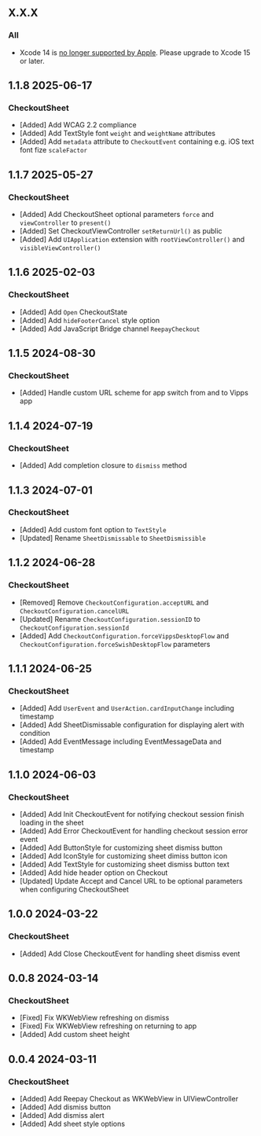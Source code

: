 ## X.X.X

### All

- Xcode 14 is [no longer supported by Apple](https://developer.apple.com/news/upcoming-requirements/). Please upgrade to Xcode 15 or later.

## 1.1.8 2025-06-17

### CheckoutSheet

- [Added] Add WCAG 2.2 compliance
- [Added] Add TextStyle font `weight` and `weightName` attributes
- [Added] Add `metadata` attribute to `CheckoutEvent` containing e.g. iOS text font fize `scaleFactor`

## 1.1.7 2025-05-27

### CheckoutSheet

- [Added] Add CheckoutSheet optional parameters `force` and `viewController` to `present()`
- [Added] Set CheckoutViewController `setReturnUrl()` as public
- [Added] Add `UIApplication` extension with `rootViewController()` and `visibleViewController()`

## 1.1.6 2025-02-03

### CheckoutSheet

- [Added] Add `Open` CheckoutState
- [Added] Add `hideFooterCancel` style option
- [Added] Add JavaScript Bridge channel `ReepayCheckout`

## 1.1.5 2024-08-30

### CheckoutSheet

- [Added] Handle custom URL scheme for app switch from and to Vipps app

## 1.1.4 2024-07-19

### CheckoutSheet

- [Added] Add completion closure to `dismiss` method

## 1.1.3 2024-07-01

### CheckoutSheet

- [Added] Add custom font option to `TextStyle`
- [Updated] Rename `SheetDismissable` to `SheetDismissible`

## 1.1.2 2024-06-28

### CheckoutSheet

- [Removed] Remove `CheckoutConfiguration.acceptURL` and `CheckoutConfiguration.cancelURL`
- [Updated] Rename `CheckoutConfiguration.sessionID` to `CheckoutConfiguration.sessionId`
- [Added] Add `CheckoutConfiguration.forceVippsDesktopFlow` and `CheckoutConfiguration.forceSwishDesktopFlow` parameters

## 1.1.1 2024-06-25

### CheckoutSheet

- [Added] Add `UserEvent` and `UserAction.cardInputChange` including timestamp
- [Added] Add SheetDismissable configuration for displaying alert with condition
- [Added] Add EventMessage including EventMessageData and timestamp

## 1.1.0 2024-06-03

### CheckoutSheet

- [Added] Add Init CheckoutEvent for notifying checkout session finish loading in the sheet
- [Added] Add Error CheckoutEvent for handling checkout session error event
- [Added] Add ButtonStyle for customizing sheet dismiss button
- [Added] Add IconStyle for customizing sheet dimiss button icon
- [Added] Add TextStyle for customizing sheet dismiss button text
- [Added] Add hide header option on Checkout
- [Updated] Update Accept and Cancel URL to be optional parameters when configuring CheckoutSheet

## 1.0.0 2024-03-22

### CheckoutSheet

- [Added] Add Close CheckoutEvent for handling sheet dismiss event

## 0.0.8 2024-03-14

### CheckoutSheet

- [Fixed] Fix WKWebView refreshing on dismiss
- [Fixed] Fix WKWebView refreshing on returning to app
- [Added] Add custom sheet height

## 0.0.4 2024-03-11

### CheckoutSheet

- [Added] Add Reepay Checkout as WKWebView in UIViewController
- [Added] Add dismiss button
- [Added] Add dismiss alert
- [Added] Add sheet style options
